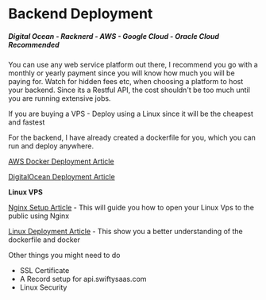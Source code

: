 # Backend Deployment

##### Digital Ocean - Racknerd - AWS - Google Cloud - Oracle Cloud Recommended

You can use any web service platform out there, I recommend you go with a monthly or yearly payment since you will know how much you will be paying for. Watch for hidden fees etc, when choosing a platform to host your backend. Since its a Restful API, the cost shouldn't be too much until you are running extensive jobs. 

If you are buying a VPS - Deploy using a Linux since it will be the cheapest and fastest

For the backend, I have already created a dockerfile for you, which you can run and deploy anywhere. 

[AWS Docker Deployment Article](https://medium.com/@kumarapkvel/step-by-step-guide-to-host-a-simple-rest-api-in-aws-docker-aws-app-runner-6adcda4f144a)

[DigitalOcean Deployment Article](https://docs.digitalocean.com/products/marketplace/catalog/docker/)

**Linux VPS**

[Nginx Setup Article](https://www.digitalocean.com/community/tutorials/how-to-install-nginx-on-ubuntu-20-04) - This will guide you how to open your Linux Vps to the public using Nginx

[Linux Deployment Article](https://www.docker.com/blog/how-to-deploy-on-remote-docker-hosts-with-docker-compose/) - This show you a better understanding of the dockerfile and docker

Other things you might need to do

* SSL Certificate
* A Record setup for api.swiftysaas.com
* Linux Security
